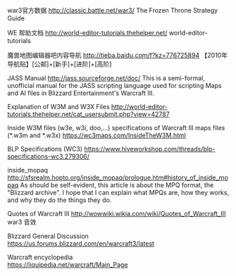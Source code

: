 war3官方数据
http://classic.battle.net/war3/
The Frozen Throne Strategy Guide

WE 帮助文档
http://world-editor-tutorials.thehelper.net/
world-editor-tutorials

魔兽地图编辑器吧内容导航
http://tieba.baidu.com/f?kz=776725894
【2010年导航贴】[公邮]+[新手]+[进阶]+[高阶]

JASS Manual
http://jass.sourceforge.net/doc/
This is a semi-formal, unofficial manual for the JASS scripting language used for scripting Maps and AI files in Blizzard Entertainment's Warcraft III.

Explanation of W3M and W3X Files
http://world-editor-tutorials.thehelper.net/cat_usersubmit.php?view=42787

Inside W3M files (w3e, w3i, doo,...)
specifications of Warcraft III maps files (*.w3m and *.w3x)
https://wc3maps.com/InsideTheW3M.html

BLP Specifications (WC3)
https://www.hiveworkshop.com/threads/blp-specifications-wc3.279306/

inside_mopaq
http://sfsrealm.hopto.org/inside_mopaq/prologue.htm#history_of_inside_mopaq
As should be self-evident, this article is about the MPQ format, the "Blizzard archive". I hope that I can explain what MPQs are, how they works, and why they do the things they do.

Quotes of Warcraft III
http://wowwiki.wikia.com/wiki/Quotes_of_Warcraft_III
war3 音效

Blizzard General Discussion   
https://us.forums.blizzard.com/en/warcraft3/latest

Warcraft encyclopedia   
https://liquipedia.net/warcraft/Main_Page
